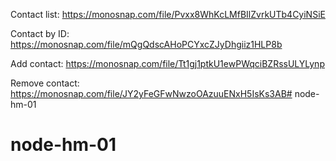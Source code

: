 Contact list: https://monosnap.com/file/Pvxx8WhKcLMfBIlZvrkUTb4CyiNSiE

Contact by ID: https://monosnap.com/file/mQgQdscAHoPCYxcZJyDhgiiz1HLP8b

Add contact: https://monosnap.com/file/Tt1gj1ptkU1ewPWqciBZRssULYLynp

Remove contact: https://monosnap.com/file/JY2yFeGFwNwzoOAzuuENxH5IsKs3AB# node-hm-01
# node-hm-01

